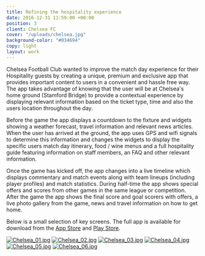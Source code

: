 ```yaml
---
title: Refining the hospitality experience
date: 2016-12-31 11:59:00 +00:00
position: 3
client: Chelsea FC
cover: "/uploads/chelsea.jpg"
background-color: "#034694"
copy: light
layout: work
---
```


Chelsea Football Club wanted to improve the match day experience for their Hospitality guests by creating a unique, premium and exclusive app that provides important content to users in a convenient and hassle free way.
The app takes advantage of knowing that the user will be at Chelsea's home ground (Stamford Bridge) to provide a contextual experience by displaying relevant information based on the ticket type, time and also the users location throughout the day.

Before the game the app displays a countdown to the fixture and widgets showing a weather forecast, travel information and relevant news articles.
When the user has arrived at the ground, the app uses GPS and wifi signals to determine this information and changes the widgets to display the specific users match day itinerary, food / wine menus and a full hospitality guide featuring information on staff members, an FAQ and other relevant information.

Once the game has kicked off, the app changes into a live timeline which displays commentary and match events along with team lineups (including player profiles) and match statistics. During half-time the app shows special offers and scores from other games in the same league or competition.
After the game the app shows the final score and goal scorers with offers, a live photo gallery from the game, news and travel information on how to get home.

Below is a small selection of key screens. The full app is available for download from the [App Store](https://itunes.apple.com/gb/app/chelsea-fc-hospitality/id751451886?mt=8) and [Play Store](https://play.google.com/store/apps/details?id=com.chelseafc.hospitality&hl=en_GB).

[![Chelsea_01.jpg](/uploads/Chelsea_01.jpg)](/uploads/Chelsea_01.jpg)
[![Chelsea_02.jpg](/uploads/Chelsea_02.jpg)](/uploads/Chelsea_02.jpg)
[![Chelsea_03.jpg](/uploads/Chelsea_03.jpg)](/uploads/Chelsea_03.jpg)
[![Chelsea_04.jpg](/uploads/Chelsea_04.jpg)](/uploads/Chelsea_04.jpg)
[![Chelsea_05.jpg](/uploads/Chelsea_05.jpg)](/uploads/Chelsea_05.jpg)
[![Chelsea_06.jpg](/uploads/Chelsea_06.jpg)](/uploads/Chelsea_06.jpg)